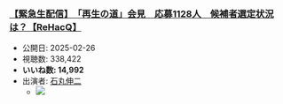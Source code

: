 ### [【緊急生配信】　「再生の道」会見　応募1128人　候補者選定状況は？【ReHacQ】](https://www.youtube.com/watch?v=CGqSiMYHhTc)
-   公開日: 2025-02-26
-   視聴数: 338,422
-   **いいね数: 14,992**
-   出演者: [石丸伸二](/rehacq_fan/people/石丸伸二 "wikilink")
    - [![](https://img.youtube.com/vi/CGqSiMYHhTc/hqdefault.jpg)](https://www.youtube.com/watch?v=CGqSiMYHhTc)
